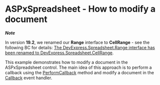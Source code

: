 # ASPxSpreadsheet - How to modify a document

***Note***

In version **19.2**, we renamed our **Range** interface to **CellRange** - see the following BC for details: [The DevExpress.Spreadsheet.Range interface has been renamed to DevExpress.Spreadsheet.CellRange](https://supportcenter.devexpress.com/ticket/details/bc5125).

This example demonstrates how to modify a document in the ASPxSpreadsheet control.
The main idea of this approach is to perform a callback using the  [PerformCallback](https://docs.devexpress.com/AspNet/js-ASPxClientSpreadsheet.PerformCallback%28parameter%29) method and modify a document in the  [Callback](https://docs.devexpress.com/AspNet/DevExpress.Web.ASPxSpreadsheet.ASPxSpreadsheet.Callback) event handler. 
 